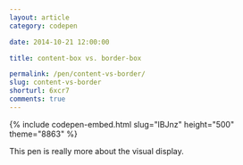 ```yaml
---
layout: article
category: codepen

date: 2014-10-21 12:00:00

title: content-box vs. border-box

permalink: /pen/content-vs-border/
slug: content-vs-border
shorturl: 6xcr7
comments: true
---
```


{% include codepen-embed.html slug="lBJnz" height="500" theme="8863" %}

This pen is really more about the visual display.
